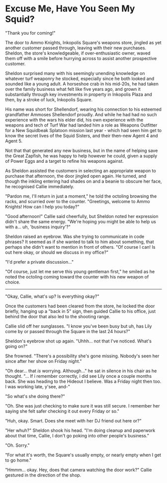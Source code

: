 # Excuse Me, Have You Seen My Squid?

"Thank you for coming!"

The door to Ammo Knights, Inkopolis Square's weapons store, jingled as yet another customer passed through, leaving with their new purchases. Sheldon, the store's knowledgeable, if over-enthusiastic owner, waved them off with a smile before hurrying across to assist another prospective customer.

Sheldon surprised many with his seemingly unending knowledge on whatever turf weaponry he stocked, especially since he both looked and sounded like a young adult. A horseshoe crab in his mid-20s, he had taken over the family business what felt like five years ago, and grown it substantially through key investments in property in Inkopolis Plaza and then, by a stroke of luck, Inkopolis Square.

His name was short for Shellendorf, wearing his connection to his esteemed grandfather Ammoses Shellendorf proudly. And while he had had no such experience with the wars his elder did, his own experience with the weapons and tech of Turf War had landed him a role as Weapons Outfitter for a New Squidbeak Splatoon mission last year - which had seen him get to know the secret lives of the Squid Sisters, and their then-new Agent 4 and Agent 5.

Not that that generated any new business, but in the name of helping save the Great Zapfish, he was happy to help however he could, given a supply of Power Eggs and a target to refine his weapons against.

As Sheldon assisted the customers in selecting an appropriate weapon to purchase that afternoon, the door jingled open again. He turned, and though the inkling entering had shades on and a beanie to obscure her face, he recognised Callie immediately.

"Pardon me, I'll return in just a moment," he told the octoling browsing the racks, and scurried over to the counter. "Greetings, welcome to Ammo Knights! How can I help you today?"

"Good afternoon!" Callie said cheerfully, but Sheldon noted her expression didn't share the same energy. "We're hoping you might be able to help us with a... uh, 'business inquiry'?"

Sheldon raised an eyebrow. Was she trying to communicate in code phrases? It seemed as if she wanted to talk to him about something, that perhaps she didn't want to mention in front of others. "Of course I can! Is out here okay, or should we discuss in my office?"

"I'd prefer a private discussion..."

"Of course, just let me serve this young gentleman first," he smiled as he noted the octoling coming toward the counter with his new weapon of choice.

----

"Okay, Callie, what's up? Is everything okay?"

Once the customers had been cleared from the store, he locked the door briefly, hanging up a "back in 5" sign, then guided Callie to his office, just behind the door that also led to the shooting range.

Callie slid off her sunglasses. "I know you've been busy but uh, has Lily come by or passed through the Square in the last 24 hours?"

Sheldon's eyebrow shot up again. "Uhhh... not that I've noticed. What's going on?"

She frowned. "There's a possibility she's gone missing. Nobody's seen her since after her show on Friday night."

"Oh dear... that *is* worrying. Although..." he sat in silence in his chair as he thought. "... If i remember correctly, i did see Lily once a couple months back. She was heading to the Hideout I believe. Was a Friday night then too. I was working late, y'see, and-"

"So what's she doing there?"

"Oh. She was just checking to make sure it was still secure. I remember her saying she felt safer checking it out every Friday or so."

"Huh, okay. Smart. Does she meet with her DJ friend out here or?"

"Her whuh?" Sheldon shook his head. "I'm doing cleanup and paperwork about that time, Callie, I don't go poking into other people's business."

"Oh. Sorry."

"For what it's worth, the Square's usually empty, or nearly empty when I get to go home."

"Hmmm... okay. Hey, does that camera watching the door work?" Callie gestured in the direction of the shop.